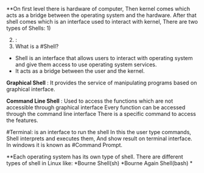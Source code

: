 **On first level there is hardware of computer,
  Then kernel comes which acts as a bridge between the operating system and the hardware.
  After that shell comes which is an interface used to interact with kernel, There are two types of Shells:
  1) 
  
  2) : 
1) What is a #Shell?
* Shell is an interface that allows users to interact with operating system and give them access to use operating system services.
* It acts as a bridge between the user and the kernel.

**Graphical Shell** : It provides the service of manipulating programs based on graphical interface.

**Command Line Shell** : Used to access the functions which are not accessible through graphical interface
                         Every function can be accessed through the command line interface 
                         There is a specific command to access the features.

#Terminal: is an interface to run the shell
           In this the user type commands, Shell interprets and executes them, And show result on terminal interface.
           In windows it is known as #Command Prompt.

**Each operating system has its own type of shell.
There are different types of shell in Linux like:
*Bourne Shell(sh)
*Bourne Again Shell(bash)
*
